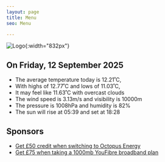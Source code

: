 ```yaml
---
layout: page
title: Menu
seo: Menu

---
```


![Logo](/images/logo.jpg){:width="832px"}

<!-- weather_marker starts -->
## On Friday, 12 September 2025

- The average temperature today is 12.21˚C,
- With highs of 12.77˚C and lows of 11.03˚C,
- It may feel like 11.63˚C with overcast clouds
- The wind speed is 3.13m/s and visibility is 10000m
- The pressure is 1008hPa and humidity is 82%
- The sun will rise at 05:39 and set at 18:28

<!-- weather_marker ends -->

## Sponsors

- [Get £50 credit when switching to Octopus Energy](https://bit.ly/3oD1nnS)
- [Get £75 when taking a 1000mb YouFibre broadband plan](https://aklam.io/91zWhU?)
